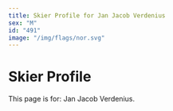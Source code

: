 ```yaml
---
title: Skier Profile for Jan Jacob Verdenius
sex: "M"
id: "491"
image: "/img/flags/nor.svg" 
---
```


# Skier Profile

This page is for: Jan Jacob Verdenius.
    